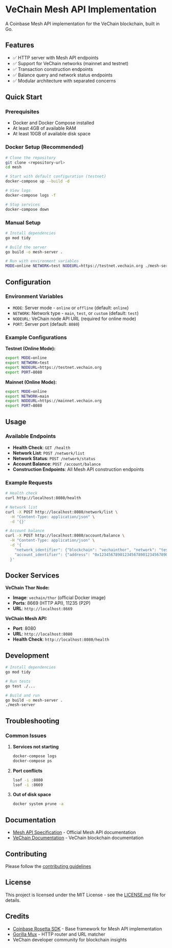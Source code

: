 # VeChain Mesh API Implementation

A Coinbase Mesh API implementation for the VeChain blockchain, built in Go.

## Features

- ✅ HTTP server with Mesh API endpoints
- ✅ Support for VeChain networks (mainnet and testnet)
- ✅ Transaction construction endpoints
- ✅ Balance query and network status endpoints
- ✅ Modular architecture with separated concerns

## Quick Start

### Prerequisites

- Docker and Docker Compose installed
- At least 4GB of available RAM
- At least 10GB of available disk space

### Docker Setup (Recommended)

```bash
# Clone the repository
git clone <repository-url>
cd mesh

# Start with default configuration (testnet)
docker-compose up --build -d

# View logs
docker-compose logs -f

# Stop services
docker-compose down
```

### Manual Setup

```bash
# Install dependencies
go mod tidy

# Build the server
go build -o mesh-server .

# Run with environment variables
MODE=online NETWORK=test NODEURL=https://testnet.vechain.org ./mesh-server
```

## Configuration

### Environment Variables

- `MODE`: Server mode - `online` or `offline` (default: `online`)
- `NETWORK`: Network type - `main`, `test`, or `custom` (default: `test`)
- `NODEURL`: VeChain node API URL (required for online mode)
- `PORT`: Server port (default: `8080`)

### Example Configurations

**Testnet (Online Mode):**
```bash
export MODE=online
export NETWORK=test
export NODEURL=https://testnet.vechain.org
export PORT=8080
```

**Mainnet (Online Mode):**
```bash
export MODE=online
export NETWORK=main
export NODEURL=https://mainnet.vechain.org
export PORT=8080
```

## Usage

### Available Endpoints

- **Health Check**: `GET /health`
- **Network List**: `POST /network/list`
- **Network Status**: `POST /network/status`
- **Account Balance**: `POST /account/balance`
- **Construction Endpoints**: All Mesh API construction endpoints

### Example Requests

```bash
# Health check
curl http://localhost:8080/health

# Network list
curl -X POST http://localhost:8080/network/list \
  -H "Content-Type: application/json" \
  -d '{}'

# Account balance
curl -X POST http://localhost:8080/account/balance \
  -H "Content-Type: application/json" \
  -d '{
    "network_identifier": {"blockchain": "vechainthor", "network": "test"},
    "account_identifier": {"address": "0x1234567890123456789012345678901234567890"}
  }'
```

## Docker Services

**VeChain Thor Node:**
- **Image**: `vechain/thor` (official Docker image)
- **Ports**: 8669 (HTTP API), 11235 (P2P)
- **URL**: `http://localhost:8669`

**VeChain Mesh API:**
- **Port**: 8080
- **URL**: `http://localhost:8080`
- **Health Check**: `http://localhost:8080/health`

## Development

```bash
# Install dependencies
go mod tidy

# Run tests
go test ./...

# Build and run
go build -o mesh-server .
./mesh-server
```

## Troubleshooting

### Common Issues

1. **Services not starting**
   ```bash
   docker-compose logs
   docker-compose ps
   ```

2. **Port conflicts**
   ```bash
   lsof -i :8080
   lsof -i :8669
   ```

3. **Out of disk space**
   ```bash
   docker system prune -a
   ```

## Documentation

- [Mesh API Specification](https://github.com/coinbase/rosetta-sdk-go) - Official Mesh API documentation
- [VeChain Documentation](https://docs.vechain.org/) - VeChain blockchain documentation

## Contributing

Please follow the [contributing guidelines](CONTRIBUTING.md)

## License

This project is licensed under the MIT License - see the [LICENSE.md](LICENSE.md) file for details.

## Credits

- [Coinbase Rosetta SDK](https://github.com/coinbase/rosetta-sdk-go) - Base framework for Mesh API implementation
- [Gorilla Mux](https://github.com/gorilla/mux) - HTTP router and URL matcher
- VeChain developer community for blockchain insights